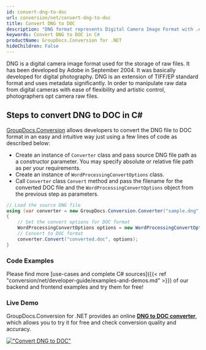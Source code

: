 ```yaml
---
id: convert-dng-to-doc
url: conversion/net/convert-dng-to-doc
title: Convert DNG to DOC
description: "DNG format represents Digital Camera Image Format with .dng extension. Learn how to convert DNG to DOC file programmatically in C# language using GroupDocs.Conversion for .NET library."
keywords: Convert DNG to DOC in C#
productName: GroupDocs.Conversion for .NET
hideChildren: False
---
```


DNG is a digital camera image format used for the storage of raw files. It has been developed by Adobe in September 2004. It was basically developed for digital photography. DNG is an extension of TIFF/EP standard format and uses metadata significantly. In order to manipulate raw data from digital cameras with ease of flexibility and artistic control, photographers opt camera raw files.

## Steps to convert DNG to DOC in C#

[GroupDocs.Conversion](https://products.groupdocs.com/conversion/net) allows developers to convert the DNG file to DOC format in an easy and intuitive way just using a few lines of code as described below:

* Create an instance of `Converter` class and pass source DNG file path as a constructor parameter. You may specify absolute or relative file path as per your requirements. 
* Create an instance of `WordProcessingConvertOptions` class.
* Call `Converter` class `Convert` method and pass the filename for the converted DOC file and the `WordProcessingConvertOptions` object from the previous step as parameters.

```csharp
// Load the source DNG file
using (var converter = new GroupDocs.Conversion.Converter("sample.dng"))
{
    // Set the convert options for DOC format
    WordProcessingConvertOptions options = new WordProcessingConvertOptions();
    // Convert to DOC format
    converter.Convert("converted.doc", options);
}
```

### Code Examples

Please find more [use-cases and complete C# sources]({{< ref "conversion/net/developer-guide/examples-and-demos.md" >}}) of our backend and frontend examples and try them for free!

### Live Demo

GroupDocs.Conversion for .NET provides an online [**DNG to DOC converter**](https://products.groupdocs.app/conversion/dng-to-doc), which allows you to try it for free and check conversion quality and accuracy.

[!["Convert DNG to DOC"](conversion/net/images/convert-dng-to-doc.png)](https://products.groupdocs.app/conversion/dng-to-doc)
